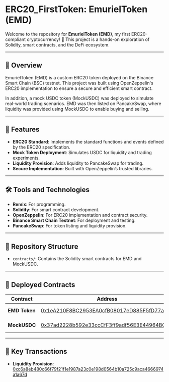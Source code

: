 # ERC20_FirstToken: EmurielToken (EMD)  

Welcome to the repository for **EmurielToken (EMD)**, my first ERC20-compliant cryptocurrency! 🚀 This project is a hands-on exploration of Solidity, smart contracts, and the DeFi ecosystem.  

---

## 📜 Overview  

EmurielToken (EMD) is a custom ERC20 token deployed on the Binance Smart Chain (BSC) testnet. This project was built using OpenZeppelin's ERC20 implementation to ensure a secure and efficient smart contract.  

In addition, a mock USDC token (MockUSDC) was deployed to simulate real-world trading scenarios. EMD was then listed on PancakeSwap, where liquidity was provided using MockUSDC to enable buying and selling.  

---

## 🚀 Features  

- **ERC20 Standard**: Implements the standard functions and events defined by the ERC20 specification.  
- **Mock Token Deployment**: Simulates USDC for liquidity and trading experiments.  
- **Liquidity Provision**: Adds liquidity to PancakeSwap for trading.  
- **Secure Implementation**: Built with OpenZeppelin’s trusted libraries.  

---

## 🛠️ Tools and Technologies  
- **Remix**: For programming. 
- **Solidity**: For smart contract development.  
- **OpenZeppelin**: For ERC20 implementation and contract security.  
- **Binance Smart Chain Testnet**: For deployment and testing.  
- **PancakeSwap**: For token listing and liquidity provision.  

---

## 📂 Repository Structure  

- `contracts/`: Contains the Solidity smart contracts for EMD and MockUSDC.

---

## 🔗 Deployed Contracts  

| Contract       | Address                                                                 | Network         |  
|----------------|-------------------------------------------------------------------------|-----------------|  
| **EMD Token**  | [0x1eA210F8BC2953EA0cfB08017eD885F5fD77ab12](https://testnet.bscscan.com/address/0x1eA210F8BC2953EA0cfB08017eD885F5fD77ab12) | Binance Testnet |  
| **MockUSDC**   | [0x37ad2228b592e33ccCfF3ff9adf56E3E44964BC3](https://testnet.bscscan.com/address/0x37ad2228b592e33ccCfF3ff9adf56E3E44964BC3) | Binance Testnet |  

---

## 🔗 Key Transactions  

- **Liquidity Provision**:  
  [0xc6a8eb480c66f79f21f1e1987a23c0e198d0564b10a725c9aca4666974a1a67d](https://testnet.bscscan.com/tx/0xc6a8eb480c66f79f21f1e1987a23c0e198d0564b10a725c9aca4666974a1a67d)  

